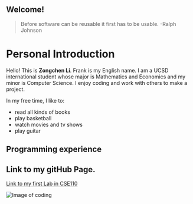 ## Welcome!

> Before software can be reusable it first has to be usable. 
> -Ralph Johnson

#  Personal Introduction 

Hello! This is **Zongchen Li**. Frank is my English name. I am a UCSD international student whose major is Mathematics and Economics and my minor is Computer Science. I enjoy coding and work with others to make a project.

In my free time, I like to:
- read all kinds of books
- play basketball
- watch movies and tv shows
- play guitar

## Programming experience


## Link to my gitHub Page. 



[Link to my first Lab in CSE110](FrankLi123/CSE110Lab1/README.md)

![Image of coding](https://www.bgosoftware.com/blog/wp-content/uploads/2016/03/insidepost_coding.jpg)

